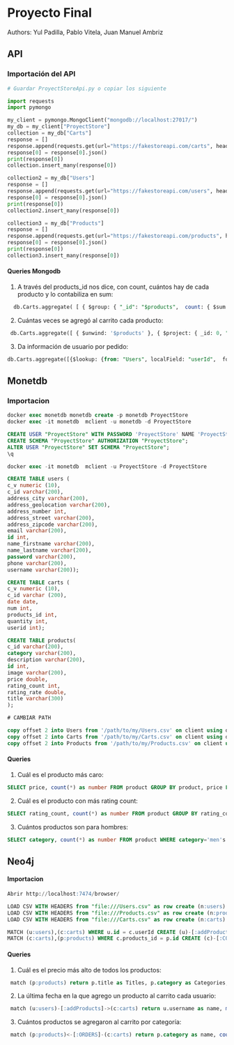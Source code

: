 # Proyecto Final

Authors: Yul Padilla, Pablo Vitela, Juan Manuel Ambriz


## API

### Importación del API 

```python
# Guardar ProyectStoreApi.py o copiar los siguiente 

import requests
import pymongo

my_client = pymongo.MongoClient("mongodb://localhost:27017/")
my_db = my_client["ProyectStore"]
collection = my_db["Carts"]
response = []
response.append(requests.get(url="https://fakestoreapi.com/carts", headers={'User-Agent':'Custom'}))
response[0] = response[0].json()
print(response[0])
collection.insert_many(response[0])

collection2 = my_db["Users"]
response = []
response.append(requests.get(url="https://fakestoreapi.com/users", headers={'User-Agent':'Custom'}))
response[0] = response[0].json()
print(response[0])
collection2.insert_many(response[0])

collection3 = my_db["Products"]
response = []
response.append(requests.get(url="https://fakestoreapi.com/products", headers={'User-Agent':'Custom'}))
response[0] = response[0].json()
print(response[0])
collection3.insert_many(response[0])

```
#### Queries Mongodb

1) A través del products_id nos dice, con count, cuántos hay de cada producto y lo contabiliza en sum:
```SQL
  db.Carts.aggregate( [ { $group: { "_id": "$products",  count: { $sum:1 } } }]);
```

2) Cuántas veces se agregó al carrito cada producto:
```SQL
 db.Carts.aggregate([ { $unwind: '$products' }, { $project: { _id: 0, "products.productId": 1, 'products.quantity': 1 } }, { $group: { _id: "$products" } }]);
```

3) Da información de usuario por pedido:
```SQL
db.Carts.aggregate([{$lookup: {from: "Users", localField: "userId",  foreignField: "id", as: "UserInfo"}} ])
```

## Monetdb

### Importacion


```SQL
docker exec monetdb monetdb create -p monetdb ProyectStore
docker exec -it monetdb  mclient -u monetdb -d ProyectStore

CREATE USER "ProyectStore" WITH PASSWORD 'ProyectStore' NAME 'ProyectStore' SCHEMA "sys";
CREATE SCHEMA "ProyectStore" AUTHORIZATION "ProyectStore";
ALTER USER "ProyectStore" SET SCHEMA "ProyectStore";
\q

docker exec -it monetdb  mclient -u ProyectStore -d ProyectStore

CREATE TABLE users (
c_v numeric (10),
c_id varchar(200),
address_city varchar(200),
address_geolocation varchar(200),
address_number int,
address_street varchar(200),
address_zipcode varchar(200),
email varchar(200),
id int,
name_firstname varchar(200),
name_lastname varchar(200),
password varchar(200),
phone varchar(200),
username varchar(200));

CREATE TABLE carts (
c_v numeric (10), 
c_id varchar (200), 
date date, 
num int, 
products_id int,
quantity int, 
userid int);

CREATE TABLE products(
c_id varchar(200),
category varchar(200),
description varchar(200),
id int,
image varchar(200),
price double,
rating_count int,
rating_rate double,
title varchar(300)
);

# CAMBIAR PATH

copy offset 2 into Users from '/path/to/my/Users.csv' on client using delimiters ',',E'\n',E'\"' null as ' ';
copy offset 2 into Carts from '/path/to/my/Carts.csv' on client using delimiters ',',E'\n',E'\"' null as ' ';
copy offset 2 into Products from '/path/to/my/Products.csv' on client using delimiters ',',E'\n',E'\"' null as ' ';
```
#### Queries

1) Cuál es el producto más caro:

```SQL
SELECT price, count(*) as number FROM product GROUP BY product, price LIMIT 10;
```

2) Cuál es el producto con más rating count:

```SQL
SELECT rating_count, count(*) as number FROM product GROUP BY rating_count LIMIT 10;
```

3) Cuántos productos son para hombres:

```SQL
SELECT category, count(*) as number FROM product WHERE category='men's clothing' GROUP BY category;
```


## Neo4j

#### Importacion

```SQL
Abrir http://localhost:7474/browser/

LOAD CSV WITH HEADERS from "file:///Users.csv" as row create (n:users) set n =row 
LOAD CSV WITH HEADERS from "file:///Products.csv" as row create (n:products) set n =row
LOAD CSV WITH HEADERS from "file:///Carts.csv" as row create (n:carts) set n =row 

MATCH (u:users),(c:carts) WHERE u.id = c.userId CREATE (u)-[:addProducts]->(c)
MATCH (c:carts),(p:products) WHERE c.products_id = p.id CREATE (c)-[:CONTAINS]->(p)
```

#### Queries
1) Cuál es el precio más alto de todos los productos:
```SQL
 match (p:products) return p.title as Titles, p.category as Categories, max(p.price) as max_price order by max_price desc
```
2) La última fecha en la que agrego un producto al carrito cada usuario:
```SQL
 match (u:users)-[:addProducts]->(c:carts) return u.username as name, max(c.date) as max_ord_date order by max_ord_date
```
3) Cuántos productos se agregaron al carrito por categoría:

``` SQL
 match (p:products)<-[:ORDERS]-(c:carts) return p.category as name, count(c.products_id) as products_count order by p.category
```

